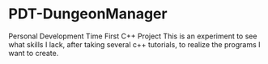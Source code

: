 # PDT-DungeonManager
Personal Development Time First C++ Project
This is an experiment to see what skills I lack, after taking several c++ tutorials, to realize the programs I want to create.
